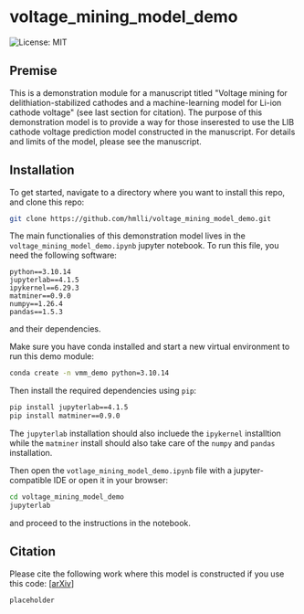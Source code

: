# voltage_mining_model_demo

![License: MIT](https://img.shields.io/badge/License-MIT-green.svg)

## Premise

This is a demonstration module for a manuscript titled "Voltage mining for delithiation-stabilized cathodes and a machine-learning model for Li-ion cathode voltage" (see last section for citation). The purpose of this demonstration model is to provide a way for those inserested to use the LIB cathode voltage prediction model constructed in the manuscript. For details and limits of the model, please see the manuscript.

## Installation

To get started, navigate to a directory where you want to install this repo, and clone this repo:

```bash
git clone https://github.com/hmlli/voltage_mining_model_demo.git
```

The main functionalies of this demonstration model lives in the `voltage_mining_model_demo.ipynb` jupyter notebook. To run this file, you need the following software:
```
python==3.10.14
jupyterlab==4.1.5
ipykernel==6.29.3
matminer==0.9.0
numpy==1.26.4
pandas==1.5.3
```
and their dependencies.

Make sure you have conda installed and start a new virtual environment to run this demo module:

```bash
conda create -n vmm_demo python=3.10.14
```

Then install the required dependencies using `pip`:

```bash
pip install jupyterlab==4.1.5
pip install matminer==0.9.0
```
The `jupyterlab` installation should also incluede the `ipykernel` installtion while the `matminer` install should also take care of the `numpy` and `pandas` installation.

Then open the `votlage_mining_model_demo.ipynb` file with a jupyter-compatible IDE or open it in your browser:

```bash
cd voltage_mining_model_demo
jupyterlab
```

and proceed to the instructions in the notebook.

## Citation

Please cite the following work where this model is constructed if you use this code: [[arXiv](placeholder)]

```tex
placeholder
```